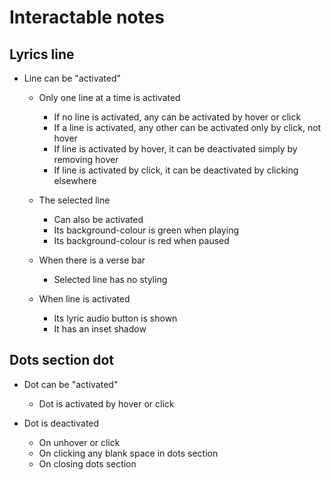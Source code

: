 # Interactable notes

## Lyrics line

* Line can be "activated"
    * Only one line at a time is activated
        * If no line is activated, any can be activated by hover or click
        * If a line is activated, any other can be activated only by click, not hover
        * If line is activated by hover, it can be deactivated simply by removing hover
        * If line is activated by click, it can be deactivated by clicking elsewhere

    * The selected line
        * Can also be activated
        * Its background-colour is green when playing
        * Its background-colour is red when paused

    * When there is a verse bar
        * Selected line has no styling

    * When line is activated
        * Its lyric audio button is shown
        * It has an inset shadow

## Dots section dot

* Dot can be "activated"
    * Dot is activated by hover or click

* Dot is deactivated
    * On unhover or click
    * On clicking any blank space in dots section
    * On closing dots section
